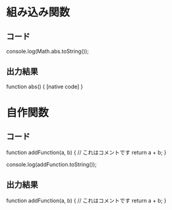# 組み込み関数
## コード
console.log(Math.abs.toString());
## 出力結果
function abs() { [native code] }

# 自作関数
## コード
function addFunction(a, b) {
  // これはコメントです
  return a + b;
}

console.log(addFunction.toString());
## 出力結果
function addFunction(a, b) {
  // これはコメントです
  return a + b;
}